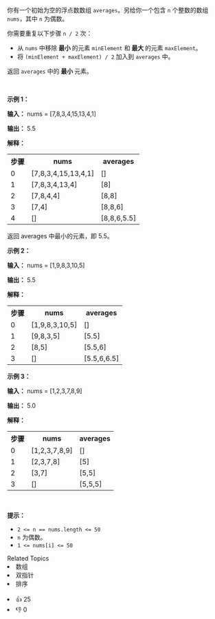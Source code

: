 <p>你有一个初始为空的浮点数数组 <code>averages</code>。另给你一个包含 <code>n</code> 个整数的数组 <code>nums</code>，其中 <code>n</code> 为偶数。</p>

<p>你需要重复以下步骤 <code>n / 2</code> 次：</p>

<ul> 
 <li>从 <code>nums</code> 中移除<strong> 最小 </strong>的元素 <code>minElement</code> 和<strong> 最大 </strong>的元素 <code>maxElement</code>。</li> 
 <li>将 <code>(minElement + maxElement) / 2</code> 加入到 <code>averages</code> 中。</li> 
</ul>

<p>返回 <code>averages</code> 中的 <strong>最小 </strong>元素。</p>

<p>&nbsp;</p>

<p><strong class="example">示例 1：</strong></p>

<div class="example-block"> 
 <p><strong>输入：</strong> <span class="example-io">nums = [7,8,3,4,15,13,4,1]</span></p> 
</div>

<p><strong>输出：</strong> <span class="example-io">5.5</span></p>

<p><strong>解释：</strong></p>

<table> 
 <tbody> 
  <tr> 
   <th>步骤</th> 
   <th>nums</th> 
   <th>averages</th> 
  </tr> 
  <tr> 
   <td>0</td> 
   <td>[7,8,3,4,15,13,4,1]</td> 
   <td>[]</td> 
  </tr> 
  <tr> 
   <td>1</td> 
   <td>[7,8,3,4,13,4]</td> 
   <td>[8]</td> 
  </tr> 
  <tr> 
   <td>2</td> 
   <td>[7,8,4,4]</td> 
   <td>[8,8]</td> 
  </tr> 
  <tr> 
   <td>3</td> 
   <td>[7,4]</td> 
   <td>[8,8,6]</td> 
  </tr> 
  <tr> 
   <td>4</td> 
   <td>[]</td> 
   <td>[8,8,6,5.5]</td> 
  </tr> 
 </tbody> 
</table> 返回 averages 中最小的元素，即 5.5。

<p><strong class="example">示例 2：</strong></p>

<div class="example-block"> 
 <p><strong>输入：</strong> <span class="example-io">nums = [1,9,8,3,10,5]</span></p> 
</div>

<p><strong>输出：</strong> <span class="example-io">5.5</span></p>

<p><strong>解释：</strong></p>

<table> 
 <tbody> 
  <tr> 
   <th>步骤</th> 
   <th>nums</th> 
   <th>averages</th> 
  </tr> 
  <tr> 
   <td>0</td> 
   <td>[1,9,8,3,10,5]</td> 
   <td>[]</td> 
  </tr> 
  <tr> 
   <td>1</td> 
   <td>[9,8,3,5]</td> 
   <td>[5.5]</td> 
  </tr> 
  <tr> 
   <td>2</td> 
   <td>[8,5]</td> 
   <td>[5.5,6]</td> 
  </tr> 
  <tr> 
   <td>3</td> 
   <td>[]</td> 
   <td>[5.5,6,6.5]</td> 
  </tr> 
 </tbody> 
</table>

<p><strong class="example">示例 3：</strong></p>

<div class="example-block"> 
 <p><strong>输入：</strong> <span class="example-io">nums = [1,2,3,7,8,9]</span></p> 
</div>

<p><strong>输出：</strong> <span class="example-io">5.0</span></p>

<p><strong>解释：</strong></p>

<table> 
 <tbody> 
  <tr> 
   <th>步骤</th> 
   <th>nums</th> 
   <th>averages</th> 
  </tr> 
  <tr> 
   <td>0</td> 
   <td>[1,2,3,7,8,9]</td> 
   <td>[]</td> 
  </tr> 
  <tr> 
   <td>1</td> 
   <td>[2,3,7,8]</td> 
   <td>[5]</td> 
  </tr> 
  <tr> 
   <td>2</td> 
   <td>[3,7]</td> 
   <td>[5,5]</td> 
  </tr> 
  <tr> 
   <td>3</td> 
   <td>[]</td> 
   <td>[5,5,5]</td> 
  </tr> 
 </tbody> 
</table>

<p>&nbsp;</p>

<p><strong>提示：</strong></p>

<ul> 
 <li><code>2 &lt;= n == nums.length &lt;= 50</code></li> 
 <li><code>n</code> 为偶数。</li> 
 <li><code>1 &lt;= nums[i] &lt;= 50</code></li> 
</ul>

<div><div>Related Topics</div><div><li>数组</li><li>双指针</li><li>排序</li></div></div><br><div><li>👍 25</li><li>👎 0</li></div>